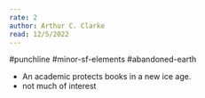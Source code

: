 ```yaml
---
rate: 2
author: Arthur C. Clarke
read: 12/5/2022
---
```


#punchline #minor-sf-elements #abandoned-earth 

- An academic protects books in a new ice age.
- not much of interest